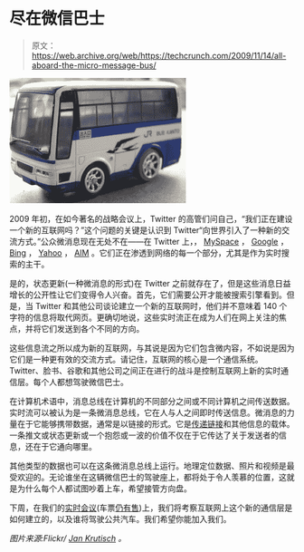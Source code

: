 # 尽在微信巴士 

> 原文：<https://web.archive.org/web/https://techcrunch.com/2009/11/14/all-aboard-the-micro-message-bus/>

![](img/de0b084eb3fb60d8e0781a097304c25c.png)

2009 年初，在如今著名的战略会议上，Twitter 的高管们问自己，“我们正在建设一个新的互联网吗？”这个问题的关键是认识到 Twitter“向世界引入了一种新的交流方式。”公众微消息现在无处不在——在 Twitter 上，， [MySpace](https://web.archive.org/web/20221206215707/http://www.beta.techcrunch.com/2009/09/28/myspace-floods-twitter-with-status-updates-now-no-2-source-of-short-links/) ， [Google](https://web.archive.org/web/20221206215707/http://www.beta.techcrunch.com/2009/10/21/that-didnt-take-long-twitter-is-coming-to-google/) ， [Bing](https://web.archive.org/web/20221206215707/http://www.beta.techcrunch.com/2009/10/21/microsoft-to-announce-bing-deals-with-facebook-and-twitter/) ， [Yahoo](https://web.archive.org/web/20221206215707/http://www.beta.techcrunch.com/2009/08/24/welcome-to-the-stream-yahoo-adds-status-casting-to-mail-and-messenger/) ， [AIM](https://web.archive.org/web/20221206215707/http://www.beta.techcrunch.com/2009/09/15/aim-is-now-faster-better-more-streamy/) 。它们正在渗透到网络的每一个部分，尤其是作为实时搜索的主干。

是的，状态更新(一种微消息的形式)在 Twitter 之前就存在了，但是这些消息日益增长的公开性让它们变得令人兴奋。首先，它们需要公开才能被搜索引擎看到。但是，当 Twitter 和其他公司谈论建立一个新的互联网时，他们并不意味着 140 个字符的信息将取代网页。更确切地说，这些实时流正在成为人们在网上关注的焦点，并将它们发送到各个不同的方向。

这些信息流之所以成为新的互联网，与其说是因为它们包含微内容，不如说是因为它们是一种更有效的交流方式。请记住，互联网的核心是一个通信系统。Twitter、脸书、谷歌和其他公司之间正在进行的战斗是控制互联网上新的实时通信层。每个人都想驾驶微信巴士。

在计算机术语中，消息总线在计算机的不同部分之间或不同计算机之间传送数据。实时流可以被认为是一条微消息总线，它在人与人之间即时传送信息。微消息的力量在于它能够携带数据，通常是以链接的形式。它是[传递链接](https://web.archive.org/web/20221206215707/http://www.beta.techcrunch.com/2009/06/16/fred-wilson-the-value-of-twitter-is-in-the-power-of-passed-links/)和其他信息的载体。一条推文或状态更新或一个抱怨或一波的价值不仅在于它传达了关于发送者的信息，还在于它通向哪里。

其他类型的数据也可以在这条微消息总线上运行。地理定位数据、照片和视频是最受欢迎的。无论谁坐在这辆微信巴士的驾驶座上，都将处于令人羡慕的位置，这就是为什么每个人都试图吵着上车，希望接管方向盘。

下周，在我们的[实时会议](https://web.archive.org/web/20221206215707/http://www.beta.techcrunch.com/real-time-crunchup-sf/)(车票[仍有售](https://web.archive.org/web/20221206215707/http://realtimecrunchupsf.eventbrite.com/))上，我们将考察互联网上这个新的通信层是如何建立的，以及谁将驾驶公共汽车。我们希望你能加入我们。

*图片来源:Flickr/ [Jan Krutisch](https://web.archive.org/web/20221206215707/http://www.flickr.com/photos/jankrutisch/22197863/) 。*